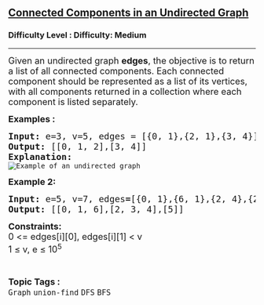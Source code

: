 <h2><a href="https://www.geeksforgeeks.org/problems/connected-components-in-an-undirected-graph/1?page=1&category=union-find&status=unsolved&sortBy=submissions">Connected Components in an Undirected Graph</a></h2><h3>Difficulty Level : Difficulty: Medium</h3><hr><div class="problems_problem_content__Xm_eO"><p><span style="font-size: 18px;">Given an undirected graph <strong>edges</strong>, the objective is to return a list of all connected components. Each connected component should be represented as a list of its vertices, with all components returned in a collection where each component is listed separately.</span></p>
<p><strong><span style="font-size: 18px;">Examples :</span></strong></p>
<pre><span style="font-size: 18px;"><strong>Input:</strong> e=3, v=5, edges = [{0, 1},{2, 1},{3, 4}]
<strong>Output: </strong>[[0, 1, 2],[3, 4]]</span><strong><span style="font-size: 18px;">
Explanation: <br></span></strong><img src="https://media.geeksforgeeks.org/wp-content/uploads/20220905132251/graph.jpg" alt="Example of an undirected graph"></pre>
<p><strong><span style="font-size: 18px;">Example 2:</span></strong></p>
<pre><span style="font-size: 18px;"><strong>Input: </strong>e=5, v=7,<strong> </strong></span><span style="font-size: 18px;"><span style="font-size: 18px;">edges</span><strong style="font-size: 18px;">=</strong><span style="font-size: 18px;">[{0, 1},{6, 1},{2, 4},{2, 3},{3, 4}]
</span><strong style="font-size: 18px;">Output: </strong><span style="font-size: 18px;">[[0, 1, 6],[2, 3, 4],[5]]
</span></span></pre>
<p><span style="font-size: 18px;"><strong>Constraints:<br></strong>0 &lt;= edges[i][0], edges[i][1] &lt; v<br>1 ≤ v, e ≤ 10<sup>5</sup></span></p></div><br><p><span style=font-size:18px><strong>Topic Tags : </strong><br><code>Graph</code>&nbsp;<code>union-find</code>&nbsp;<code>DFS</code>&nbsp;<code>BFS</code>&nbsp;